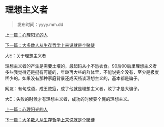 # 理想主义者

>发布时间：yyyy.mm.dd

[上一篇：心理阳光的人](/social/article70)

[下一篇：大多数人从生存哲学上来说就是个赌徒](/social/article72)  

大E：关于理想主义者 

理想主义者的产生是需要土壤的，最起码从小不愁衣食。90后00后里理想主义者多些我觉得还是挺有可能的，年龄再大些的群体里，不能说完全没有，至少是极度稀少的。如果没有那种家庭背景还成天畅谈理想主义的，基本都是骗子。 

网友：有句成语，成王败寇，成了他就是理想主义者，败了才是大骗子。 

大E：失败的时候才有理想主义者，成功的时候要个屁的理想主义。

[上一篇：心理阳光的人](/social/article70)

[下一篇：大多数人从生存哲学上来说就是个赌徒](/social/article72) 
















​     



